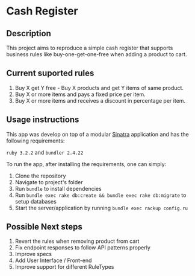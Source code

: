# Cash Register

## Description
This project aims to reproduce a simple cash register that supports business rules like buy-one-get-one-free when adding a product to cart.

## Current suported rules
1. Buy X get Y free - Buy X products and get Y items of same product.
2. Buy X or more items and pays a fixed price per item.
3. Buy X or more items and receives a discount in percentage per item.


## Usage instructions
This app was develop on top of a modular [Sinatra](https://sinatrarb.com/) application and has the following requirements:

`ruby 3.2.2` and 
`bundler 2.4.22`

To run the app, after installing the requirements, one can simply:
1. Clone the repository
2. Navigate to project's folder
3. Run `bundle` to install dependencies
4. Run `bundle exec rake db:create && bundle exec rake db:migrate` to setup databases
5. Start the server/application by running `bundle exec rackup config.ru`

## Possible Next steps
1. Revert the rules when removing product from cart
2. Fix endpoint responses to follow API patterns properly
3. Improve specs
4. Add User Interface / Front-end
5. Improve support for different RuleTypes
